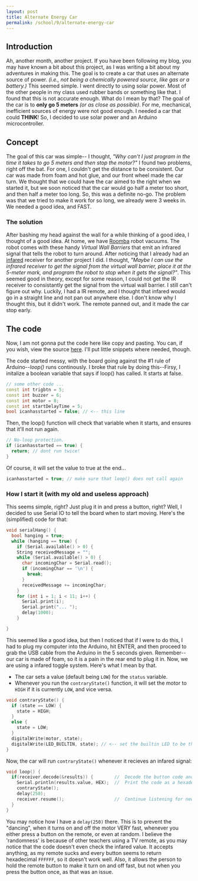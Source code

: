 ```yaml
---
layout: post
title: Alternate Energy Car
permalink: /school/9/alternate-energy-car
---
```


## Introduction
Ah, another month, another project.  If you have been following my blog, you may have known a bit about this project, 
as I was writing a bit about my adventures in making this.  The goal is to create a car that uses an alternate source
of power. *(i.e., not being a chemically powered source, like gas or a battery.)*  This seemed simple.  I went directly
to using solar power.  Most of the other people in my class used rubber bands or something like that.  I found that this
is not accurate enough.  What do I mean by that?  The goal of the car is to **only go 5 meters** *(or as close as possible)*.
For me, mechanical, inefficient sources of energy were not good enough.  I needed a car that could **THINK**!  So, I decided
to use solar power and an Arduino microcontroller.

## Concept
The goal of this car was simple-- I thought, *"Why can't I just program in the time it takes to go 5 meters and then stop the motor?"*
I found two problems, right off the bat.  For one, I couldn't get the distance to be consistent.  Our car was made from foam and hot
glue, and our front wheel made the car turn.  We thought that we could have the car aimed to the right when we started it, but we soon
noticed that the car would go half a meter too short, and then half a meter too long.  So, this was a definite no-go.  The problem was 
that we tried to make it work for so long, we already were 3 weeks in.  We needed a good idea, and FAST.  

### The solution
After bashing my head against the wall for a while thinking of a good idea, I thought of a good idea.  At home, we have [Roomba](https://irobot.com)
robot vacuums.  The robot comes with these handy *Virtual Wall Barriers* that emit an infrared signal that tells the robot to 
turn around.  After noticing that I already had an [infared](https://en.wikipedia.org/wiki/Infrared) receiver for another project I
did.  I thought, *"Maybe I can use the infrared receiver to get the signal from the virtual wall barrier, place it at the 5-meter mark,
and program the robot to stop when it gets the signal?"*.  This seemed good in theory, except for some reason, I could not get the
IR receiver to consistantly get the signal from the virtual wall barrier.  I still can't figure out why.  Luckily, I had a IR remote,
and I thought that infared would go in a straight line and not pan out anywhere else.  I don't know why I thought this, but it didn't work.
The remote panned out, and it made the car stop early.

## The code
Now, I am not gonna put the code here like copy and pasting.  You can, if you wish, view the source [here](#oops).  I'll put little snippets where needed, though.
<!-- note: for arduino code, use c++ syntax highlighting. -->

The code started messy, with the board going against the #1 rule of Arduino--*loop()* runs continously.  I broke that rule by doing this--Firsy, I initalize a boolean variable that says if loop() has called.  It starts at false.
```c++
// some other code ...
const int trigbtn = 5;
const int buzzer = 6;
const int motor = 8;
const int startDelayTime = 5;
bool icanhasstarted = false; // <-- this line
```
Then, the loop() function will check that variable when it starts, and ensures that it'll not run again.
```c++
// No-loop protection.
if (icanhasstarted == true) {
  return; // dont run twice!
}
```
Of course, it will set the value to true at the end...
```c++
icanhasstarted = true; // make sure that loop() does not call again
```
### How I start it (with my old and useless approach)
This seems simple, right?  Just plug it in and press a button, right?  Well, I decided to use Serial IO to tell the board when to start moving.  Here's the (simplified) code for that:
```c++
void serialHang() {
  bool hanging = true;
  while (hanging == true) {
    if (Serial.available() > 0) {
    String receivedMessage = "";
    while (Serial.available() > 0) {
      char incomingChar = Serial.read();
      if (incomingChar == '\n') {
        break; 
      }
      receivedMessage += incomingChar; 
    }
    for (int i = 1; i < 11; i++) {
      Serial.print(i);
      Serial.print("... ");
      delay(1000);
    }

}
```
This seemed like a good idea, but then I noticed that if I were to do this, I had to plug my computer into the Arduino, hit ENTER, and then proceed to grab the USB cable from the Arduino in the 5 seconds given.  Remember--our car is made of foam, so it is a pain in the rear end to plug it in.  Now, we are using a infared toggle system.  Here's what I mean by that.

* The car sets a value (default being `LOW`) for the `status` variable.
* Whenever you run the `contraryState()` function, it will set the motor to `HIGH` if it is currently `LOW`, and vice versa.

```c++
void contraryState() {
  if (state == LOW) {
    state = HIGH;
  }
  else {
    state = LOW;
  }
  digitalWrite(motor, state);
  digitalWrite(LED_BUILTIN, state); // <-- set the builtin LED to be the same value as the motor.  Very useful for debugging.
}
```

Now, the car will run `contraryState()` whenever it recieves an infared signal:

```c++
void loop() {
  if(receiver.decode(&results)) {        //  Decode the button code and put it in "results" variable
    Serial.println(results.value, HEX);  //  Print the code as a hexadecimal value
    contraryState();
    delay(250);
    receiver.resume();                   //  Continue listening for new signals
  }
}
```
You may notice how I have a `delay(250)` there.  This is to prevent the "dancing", when it turns on and off the motor VERY fast, whenever you either press a button on the remote, or even at random.  I believe the 'randomness' is because of other teachers using a TV remote, as you may notice that the code doesn't even check the infared value.  It accepts anything, as my remote sucks and every button seems to return hexadecimal `FFFFFF`, so it doesn't work well.  Also, it allows the person to hold the remote button to make it turn on and off fast, but not when you press the button once, as that was an issue.

